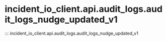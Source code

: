 # incident_io_client.api.audit_logs.audit_logs_nudge_updated_v1

::: incident_io_client.api.audit_logs.audit_logs_nudge_updated_v1
